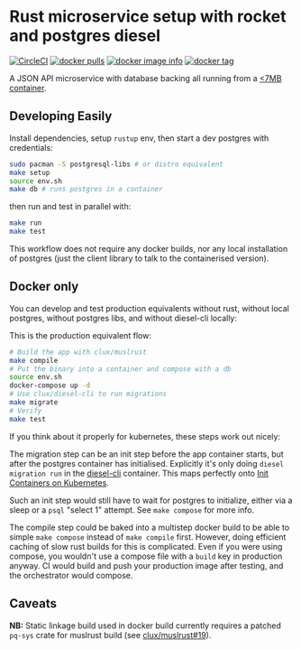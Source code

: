 # Rust microservice setup with rocket and postgres diesel
[![CircleCI](https://circleci.com/gh/clux/webapp-rs/tree/master.svg?style=shield)](https://circleci.com/gh/clux/webapp-rs/tree/master)
[![docker pulls](https://img.shields.io/docker/pulls/clux/webapp-rs.svg)](
https://hub.docker.com/r/clux/webapp-rs/)
[![docker image info](https://images.microbadger.com/badges/image/clux/webapp-rs.svg)](http://microbadger.com/images/clux/webapp-rs)
[![docker tag](https://images.microbadger.com/badges/version/clux/webapp-rs.svg)](https://hub.docker.com/r/clux/webapp-rs/tags/)

A JSON API microservice with database backing all running from a [<7MB container](./Dockerfile).

## Developing Easily
Install dependencies, setup `rustup` env, then start a dev postgres with credentials:

```sh
sudo pacman -S postgresql-libs # or distro equivalent
make setup
source env.sh
make db # runs postgres in a container
```

then run and test in parallel with:

```sh
make run
make test
```

This workflow does not require any docker builds, nor any local installation of postgres (just the client library to talk to the containerised version).

## Docker only
You can develop and test production equivalents without rust, without local postgres, without postgres libs, and without diesel-cli locally:

This is the production equivalent flow:

```sh
# Build the app with clux/muslrust
make compile
# Put the binary into a container and compose with a db
source env.sh
docker-compose up -d
# Use clux/diesel-cli to run migrations
make migrate
# Verify
make test
```

If you think about it properly for kubernetes, these steps work out nicely:

The migration step can be an init step before the app container starts, but after the postgres container has initialised. Explicitly it's only doing `diesel migration run` in the [diesel-cli](https://github.com/clux/diesel-cli) container. This maps perfectly onto [Init Containers on Kubernetes](https://kubernetes.io/docs/concepts/workloads/pods/init-containers/).

Such an init step would still have to wait for postgres to initialize, either via a sleep or a `psql` "select 1" attempt. See `make compose` for more info.

The compile step could be baked into a multistep docker build to be able to simple `make compose` instead of `make compile` first. However, doing efficient caching of slow rust builds for this is complicated. Even if you were using compose, you wouldn't use a compose file with a `build` key in production anyway. CI would build and push your production image after testing, and the orchestrator would compose.

## Caveats
**NB:** Static linkage build used in docker build currently requires a patched `pq-sys` crate for muslrust build (see [clux/muslrust#19](https://github.com/clux/muslrust/issues/19)).

